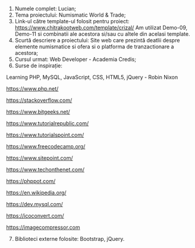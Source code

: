1. Numele complet: Lucian;
2. Tema proiectului: Numismatic World & Trade;
3. Link-ul către template-ul folosit pentru proiect: https://www.chitrakootweb.com/template/crizal/
Am utilizat Demo-09, Demo-11 si combinatii ale acestora si/sau cu altele din acelasi template. 
4. Scurtă descriere a proiectului: Site web care prezintă deatlii despre elemente numismatice si ofera si o platforma de tranzactionare a acestora;
5. Cursul urmat: Web Developer - Academia Credis;
6. Surse de inspirație:

Learning PHP, MySQL, JavaScript, CSS, HTML5, jQuery - Robin Nixon

https://www.php.net/

https://stackoverflow.com/

https://www.bitgeeks.net/

https://www.tutorialrepublic.com/

https://www.tutorialspoint.com/

https://www.freecodecamp.org/

https://www.sitepoint.com/

https://www.techonthenet.com/

https://phppot.com/

https://en.wikipedia.org/

https://dev.mysql.com/

https://icoconvert.com/

https://imagecompressor.com


7. Biblioteci externe folosite: Bootstrap, jQuery.
